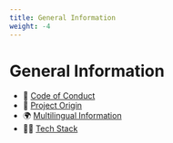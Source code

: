 ```yaml
---
title: General Information
weight: -4
---
```


# General Information

  * 👮 [Code of Conduct](https://github.com/danny-avila/LibreChat/blob/main/.github/CODE_OF_CONDUCT.md)
  * 🧭 [Project Origin](project_origin.md)
  * 🌍 [Multilingual Information](multilingual_information.md)
  * 🧑‍💻 [Tech Stack](tech_stack.md)   